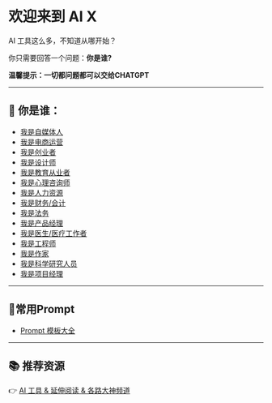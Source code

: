 # 欢迎来到 AI X

AI 工具这么多，不知道从哪开始？

你只需要回答一个问题：**你是谁?**

**温馨提示：一切都问题都可以交给CHATGPT**

---

## 👥 你是谁：

- [我是自媒体人](roles/media-creator.md)
- [我是电商运营](roles/ecommerce.md)
- [我是创业者](roles/founder.md)
- [我是设计师](roles/designer-creator.md)
- [我是教育从业者](roles/educator.md)
- [我是心理咨询师](roles/psychologist.md)
- [我是人力资源](roles/hr.md)
- [我是财务/会计](roles/finance.md)
- [我是法务](roles/legal.md)
- [我是产品经理](roles/product-manager.md)
- [我是医生/医疗工作者](roles/doctor.md)
- [我是工程师](roles/engineer.md)
- [我是作家](roles/writer.md)
- [我是科学研究人员](roles/researcher.md)
- [我是项目经理](roles/project-manager.md)

---


## 🚀常用Prompt
- [Prompt 模板大全](prompt.md)

---

## 📚 推荐资源  
👉 [AI 工具 & 延伸阅读 & 各路大神频道](./resources.md)
